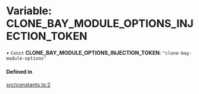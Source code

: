 # Variable: CLONE\_BAY\_MODULE\_OPTIONS\_INJECTION\_TOKEN

• `Const` **CLONE\_BAY\_MODULE\_OPTIONS\_INJECTION\_TOKEN**: ``"clone-bay-module-options"``

#### Defined in

[src/constants.ts:2](https://github.com/joonashak/nestjs-clone-bay/blob/92443ec/lib/src/constants.ts#L2)
